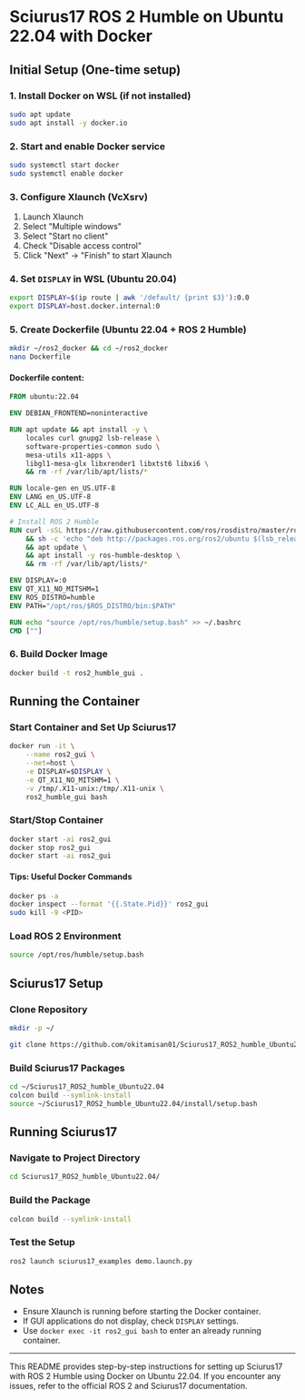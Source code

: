 # Sciurus17 ROS 2 Humble on Ubuntu 22.04 with Docker

## Initial Setup (One-time setup)

### 1. Install Docker on WSL (if not installed)
```sh
sudo apt update
sudo apt install -y docker.io
```

### 2. Start and enable Docker service
```sh
sudo systemctl start docker
sudo systemctl enable docker
```

### 3. Configure Xlaunch (VcXsrv)
1. Launch Xlaunch
2. Select "Multiple windows"
3. Select "Start no client"
4. Check "Disable access control"
5. Click "Next" → "Finish" to start Xlaunch

### 4. Set `DISPLAY` in WSL (Ubuntu 20.04)
```sh
export DISPLAY=$(ip route | awk '/default/ {print $3}'):0.0
export DISPLAY=host.docker.internal:0
```

### 5. Create Dockerfile (Ubuntu 22.04 + ROS 2 Humble)
```sh
mkdir ~/ros2_docker && cd ~/ros2_docker
nano Dockerfile
```

#### Dockerfile content:
```dockerfile
FROM ubuntu:22.04

ENV DEBIAN_FRONTEND=noninteractive

RUN apt update && apt install -y \
    locales curl gnupg2 lsb-release \
    software-properties-common sudo \
    mesa-utils x11-apps \
    libgl1-mesa-glx libxrender1 libxtst6 libxi6 \
    && rm -rf /var/lib/apt/lists/*

RUN locale-gen en_US.UTF-8
ENV LANG en_US.UTF-8
ENV LC_ALL en_US.UTF-8

# Install ROS 2 Humble
RUN curl -sSL https://raw.githubusercontent.com/ros/rosdistro/master/ros.key | apt-key add - \
    && sh -c 'echo "deb http://packages.ros.org/ros2/ubuntu $(lsb_release -cs) main" > /etc/apt/sources.list.d/ros2.list' \
    && apt update \
    && apt install -y ros-humble-desktop \
    && rm -rf /var/lib/apt/lists/*

ENV DISPLAY=:0
ENV QT_X11_NO_MITSHM=1
ENV ROS_DISTRO=humble
ENV PATH="/opt/ros/$ROS_DISTRO/bin:$PATH"

RUN echo "source /opt/ros/humble/setup.bash" >> ~/.bashrc
CMD [""]
```

### 6. Build Docker Image
```sh
docker build -t ros2_humble_gui .
```

## Running the Container
### Start Container and Set Up Sciurus17
```sh
docker run -it \
    --name ros2_gui \
    --net=host \
    -e DISPLAY=$DISPLAY \
    -e QT_X11_NO_MITSHM=1 \
    -v /tmp/.X11-unix:/tmp/.X11-unix \
    ros2_humble_gui bash
```

### Start/Stop Container
```sh
docker start -ai ros2_gui
docker stop ros2_gui
docker start -ai ros2_gui
```

#### Tips: Useful Docker Commands
```sh
docker ps -a
docker inspect --format '{{.State.Pid}}' ros2_gui
sudo kill -9 <PID>
```

### Load ROS 2 Environment
```sh
source /opt/ros/humble/setup.bash
```

## Sciurus17 Setup
### Clone Repository
```sh
mkdir -p ~/

git clone https://github.com/okitamisan01/Sciurus17_ROS2_humble_Ubuntu22.04.git
```

### Build Sciurus17 Packages
```sh
cd ~/Sciurus17_ROS2_humble_Ubuntu22.04
colcon build --symlink-install
source ~/Sciurus17_ROS2_humble_Ubuntu22.04/install/setup.bash
```

## Running Sciurus17
### Navigate to Project Directory
```sh
cd Sciurus17_ROS2_humble_Ubuntu22.04/
```

### Build the Package
```sh
colcon build --symlink-install
```

### Test the Setup
```sh
ros2 launch sciurus17_examples demo.launch.py
```

## Notes
- Ensure Xlaunch is running before starting the Docker container.
- If GUI applications do not display, check `DISPLAY` settings.
- Use `docker exec -it ros2_gui bash` to enter an already running container.

---
This README provides step-by-step instructions for setting up Sciurus17 with ROS 2 Humble using Docker on Ubuntu 22.04. If you encounter any issues, refer to the official ROS 2 and Sciurus17 documentation.

